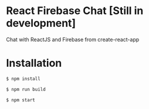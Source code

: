 # React Firebase Chat [Still in development]

Chat with ReactJS and Firebase from create-react-app

# Installation 
```bash
$ npm install
```
```bash
$ npm run build
```
```bash
$ npm start
```